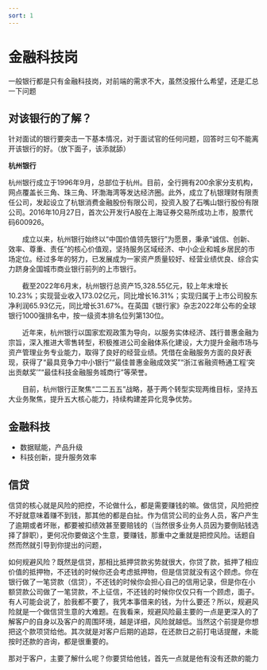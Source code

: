 ```yaml
---
sort: 1
---
```


# 金融科技岗

一般银行都是只有金融科技岗，对前端的需求不大，虽然没报什么希望，还是汇总一下问题

## 对该银行的了解？
针对面试的银行要突击一下基本情况，对于面试官的任何问题，回答时三句不能离开该银行的好。（放下面子，该添就舔）

**杭州银行**

杭州银行成立于1996年9月，总部位于杭州。目前，全行拥有200余家分支机构，网点覆盖长三角、珠三角、环渤海湾等发达经济圈。此外，成立了杭银理财有限责任公司，发起设立了杭银消费金融股份有限公司，投资入股了石嘴山银行股份有限公司。2016年10月27日，首次公开发行A股在上海证券交易所成功上市，股票代码600926。

　　成立以来，杭州银行始终以“中国价值领先银行”为愿景，秉承“诚信、创新、效率、尊重、责任”的核心价值观，坚持服务区域经济、中小企业和城乡居民的市场定位。经过多年的努力，已发展成为一家资产质量较好、经营业绩优良、综合实力跻身全国城市商业银行前列的上市银行。

　　截至2022年6月末，杭州银行总资产15,328.55亿元，较上年末增长10.23%；实现营业收入173.02亿元，同比增长16.31%；实现归属于上市公司股东净利润65.93亿元，同比增长31.67%。在英国《银行家》杂志2022年公布的全球银行1000强排名中，按一级资本排名位列第130位。

　　近年来，杭州银行以国家宏观政策为导向，以服务实体经济、践行普惠金融为宗旨，深入推进大零售转型，积极推进公司金融体系化建设，大力提升金融市场与资产管理业务专业能力，取得了良好的经营业绩。凭借在金融服务方面的良好表现，获得了“最具竞争力中小银行”“最佳普惠金融成效奖”“浙江省融资畅通工程‘突出贡献奖’”“最佳科技金融服务城商行”等荣誉。

　　目前，杭州银行正聚焦“二二五五”战略，基于两个转型实现两维目标，坚持五大业务聚焦，提升五大核心能力，持续构建差异化竞争优势。

## 金融科技

- 数据赋能，产品升级
- 科技创新，提升服务效率

## 信贷

信贷的核心就是风险的把控，不论做什么，都是需要赚钱的嘛。做信贷，风险把控不好就意味着赚不到钱，那其他的都是白扯。作为信贷公司的业务人员，客户产生了逾期或者坏账，都要被扣绩效甚至要赔钱的（当然很多业务人员因为要倒贴钱选择了辞职），更何况你要做这个生意，要赚钱，那重中之重就是把控风险。话题自然而然就引导到你提出的问题，

如何规避风险？既然是信贷，那相比抵押贷款劣势就很大，你贷了款，抵押了相应价值的抵押物，不还钱的时候你还会考虑抵押物，但是信贷就没有这个顾虑。你在银行做了一笔贷款（信贷），不还钱的时候你会担心自己的信用记录，但是你在小额贷款公司做了一笔贷款，不上征信，不还钱的时候你仅仅只有一个顾虑，面子。有人可能会说了，脸我都不要了，我凭本事借来的钱，为什么要还？所以，规避风险就是一个做信贷生意的大难题。在我看来，规避风险最主要的一点是更深入的了解客户的自身以及客户的周围环境，越是详细，风险就越低。当然这个前提是你想把这个款项贷给他。其次就是对客户后期的追踪，在还款日之前打电话提醒，未能按时还款的咨询，都是很重要的。

那对于客户，主要了解什么呢？你要贷给他钱，首先一点就是他有没有还款的能力
